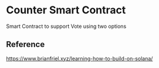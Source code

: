 # Counter Smart Contract

Smart Contract to support Vote using two options



## Reference

https://www.brianfriel.xyz/learning-how-to-build-on-solana/
